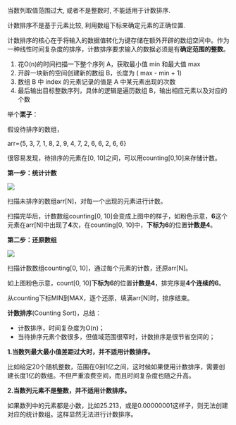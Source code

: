 当数列取值范围过大, 或者不是整数时, 不能适用于计数排序.

计数排序不是基于元素比较, 利用数组下标来确定元素的正确位置.

计数排序的核心在于将输入的数据值转化为键存储在额外开辟的数组空间中。作为一种线性时间复杂度的排序，计数排序要求输入的数据必须是有**确定范围的整数**。

1. 花O(n)的时间扫描一下整个序列 A，获取最小值 min 和最大值 max
2. 开辟一块新的空间创建新的数组 B，长度为 ( max - min + 1)
3. 数组 B 中 index 的元素记录的值是 A 中某元素出现的次数
4. 最后输出目标整数序列，具体的逻辑是遍历数组 B，输出相应元素以及对应的个数

举个**栗子**：

假设待排序的数组，

arr={5, 3, 7, 1, 8, 2, 9, 4, 7, 2, 6, 6, 2, 6, 6}

很容易发现，待排序的元素在[0, 10]之间，可以用counting[0,10]来存储计数。



**第一步：统计计数**

![](http://ww2.sinaimg.cn/large/006tNc79ly1g3zaikmd6nj30bt06874d.jpg)

扫描未排序的数组arr[N]，对每一个出现的元素进行计数。

扫描完毕后，计数数组counting[0, 10]会变成上图中的样子，如粉色示意，**6**这个元素在arr[N]中出现了**4**次，在counting[0, 10]中，**下标为6**的位置**计数是4**。

**第二步：还原数组**

![](http://ww3.sinaimg.cn/large/006tNc79ly1g3zaixhg25j30bv03xt8p.jpg)

扫描计数数组counting[0, 10]，通过每个元素的计数，还原arr[N]。



如上图粉色示意，count[0, 10]**下标为6**的位置**计数是4**，排完序是**4个连续的6**。

从counting下标MIN到MAX，逐个还原，填满arr[N]时，排序结束。

**计数排序**(Counting Sort)，总结：

- 计数排序，时间复杂度为O(n)；
- 当待排序元素个数很多，但值域范围很窄时，计数排序是很节省空间的；



**1.当数列最大最小值差距过大时，并不适用计数排序。**

比如给定20个随机整数，范围在0到1亿之间，这时候如果使用计数排序，需要创建长度1亿的数组。不但严重浪费空间，而且时间复杂度也随之升高。



**2.当数列元素不是整数，并不适用计数排序。**

如果数列中的元素都是小数，比如25.213，或是0.00000001这样子，则无法创建对应的统计数组。这样显然无法进行计数排序。